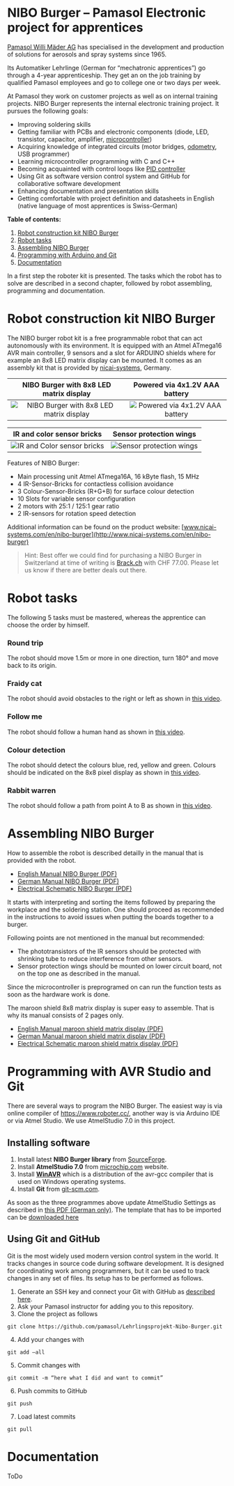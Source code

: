 # NIBO Burger – Pamasol Electronic project for apprentices

[Pamasol Willi Mäder AG](https://www.pamasol.com/) has specialised in the development and production of solutions for aerosols and spray systems since 1965. 

Its Automatiker Lehrlinge (German for “mechatronic apprentices”) go through a 4-year apprenticeship. They get an on the job training by qualified Pamasol employees and go to college one or two days per week.

At Pamasol they work on customer projects as well as on internal training projects. NIBO Burger represents the internal electronic training project. It pursues the following goals:

* Improving soldering skills
* Getting familiar with PCBs and electronic components (diode, LED, transistor, capacitor, amplifier, [microcontroller](https://en.wikipedia.org/wiki/Arduino_Uno))
* Acquiring knowledge of integrated circuits (motor bridges, [odometry](https://en.wikipedia.org/wiki/Odometry), USB programmer)
* Learning microcontroller programming with C and C++
* Becoming acquainted with control loops like [PID controller](https://en.wikipedia.org/wiki/PID_controller)
* Using Git as software version control system and GitHub for collaborative software development
* Enhancing documentation and presentation skills
* Getting comfortable with project definition and datasheets in English (native language of most apprentices is Swiss-German)

**Table of contents:**
1. [Robot construction kit NIBO Burger](#robot-construction-kit-nibo-burger)
2. [Robot tasks](#robot-tasks)
3. [Assembling NIBO Burger](#assembling-nibo-burger)
4. [Programming with Arduino and Git](#programming-with-arduino-and-git)
5. [Documentation](#documentation)

In a first step the roboter kit is presented. The tasks which the robot has to solve are described in a second chapter, followed by robot assembling, programming and documentation.

# Robot construction kit NIBO Burger
The NIBO burger robot kit is a free programmable robot that can act autonomously with its environment. It is equipped with an Atmel ATmega16 AVR main controller, 9 sensors and a slot for ARDUINO shields where for example an 8x8 LED matrix display can be mounted. It comes as an assembly kit that is provided by [nicai-systems](http://www.nicai-systems.com/), Germany. 

NIBO Burger with 8x8 LED matrix display | Powered via 4x1.2V AAA battery
:-------------------------:|:-------------------------:
![NIBO Burger with 8x8 LED matrix display](https://github.com/pamasol/Lehrlingsprojekt-Nibo-Burger/blob/master/documentation/src/nibo-burger_01.png "NIBO Burger with 8x8 LED matrix display")  |  ![Powered via 4x1.2V AAA battery](https://github.com/pamasol/Lehrlingsprojekt-Nibo-Burger/blob/master/documentation/src/nibo-burger_02.png "Powered via 4 x 1.2V AAA battery")

IR and color sensor bricks | Sensor protection wings
:-------------------------:|:-------------------------:
![IR and Color sensor bricks ](https://github.com/pamasol/Lehrlingsprojekt-Nibo-Burger/blob/master/documentation/src/nibo-burger_03.png "IR and Color sensor bricks ")  |  ![Sensor protection wings](https://github.com/pamasol/Lehrlingsprojekt-Nibo-Burger/blob/master/documentation/src/nibo-burger_04.png "Sensor protection wings")

Features of NIBO Burger:
* Main processing unit Atmel ATmega16A, 16 kByte flash, 15 MHz
* 4 IR-Sensor-Bricks for contactless collision avoidance
* 3 Colour-Sensor-Bricks (R+G+B) for surface colour detection
* 10 Slots for variable sensor configuration
* 2 motors with 25:1 / 125:1 gear ratio
* 2 IR-sensors for rotation speed detection

Additional information can be found on the product website: [www.nicai-systems.com/en/nibo-burger](http://www.nicai-systems.com/en/nibo-burger)

> Hint: Best offer we could find for purchasing a NIBO Burger in Switzerland at time of writing is [Brack.ch](https://www.brack.ch/nicai-systems-bausatz-nibo-burger-379831) with CHF 77.00. Please let us know if there are better deals out there.


# Robot tasks

The following 5 tasks must be mastered, whereas the apprentice can choose the order by himself.

### Round trip  
The robot should move 1.5m or more in one direction, turn 180° and move back to its origin.

### Fraidy cat  
The robot should avoid obstacles to the right or left as shown in [this video](https://youtu.be/c-cpGMVMM1k).

### Follow me  
The robot should follow a human hand as shown in [this video](https://youtu.be/KMAIyAhpvuM).

### Colour detection  
The robot should detect the colours blue, red, yellow and green. Colours should be indicated on the 8x8 pixel display as shown in [this video](https://youtu.be/4foVZdhxUQg).

### Rabbit warren  
The robot should follow a path from point A to B as shown in [this video](https://youtu.be/VxXwEKlsGJY).


# Assembling NIBO Burger

How to assemble the robot is described detailly in the manual that is provided with the robot.

* [English Manual NIBO Burger (PDF)](http://download.nicai-systems.com/nibo/Manual_NIBOburger_20150908.pdf)
* [German Manual NIBO Burger (PDF)](http://download.nicai-systems.com/nibo/Doku_NIBOburger_20150909.pdf)
* [Electrical Schematic NIBO Burger (PDF)](http://download.nicai-systems.com/nibo/nibo_burger_schematic_1_09.pdf)

It starts with interpreting and sorting the items followed by preparing the workplace and the soldering station. One should proceed as recommended in the instructions to avoid issues when putting the boards together to a burger.

Following points are not mentioned in the manual but recommended:
* The phototransistors of the IR sensors should be protected with shrinking tube to reduce interference from other sensors.
* Sensor protection wings should be mounted on lower circuit board, not on the top one as described in the manual.
 
Since the microcontroller is preprogramed on can run the function tests as soon as the hardware work is done.

The maroon shield 8x8 matrix display is super easy to assemble. That is why its manual consists of 2 pages only.

* [English Manual maroon shield matrix display (PDF)](http://download.nicai-systems.com/nibo/Anleitung-EN_maroon_SHIELD.pdf)
* [German Manual maroon shield matrix display (PDF)](http://www.nicai-systems.com/de/robotik/nibo-burger/maroon-shield)
* [Electrical Schematic maroon shield matrix display (PDF)](http://download.nicai-systems.com/nibo/maroon_shield_1_03_schematic.pdf)


# Programming with AVR Studio and Git

There are several ways to program the NIBO Burger. The easiest way is via online compiler of https://www.roboter.cc/, another way is via Arduino IDE or via Atmel Studio. We use AtmelStudio 7.0 in this project.

## Installing software

1. Install latest **NIBO Burger library** from [SourceForge]( https://sourceforge.net/projects/nibo/).
2. Install **AtmelStudio 7.0** from [microchip.com](https://www.microchip.com/mplab/avr-support/atmel-studio-7) website.
3. Install **[WinAVR](https://sourceforge.net/projects/winavr/)** which is a distribution of the avr-gcc compiler that is used on Windows operating systems.
4. Install **Git** from [git-scm.com](https://git-scm.com/downloads).

As soon as the three programmes above update AtmelStudio Settings as described in [this PDF (German only)]( https://www.roboter.cc/media/kunena/attachments/4843/ProgrammierungdesNIBOBurgersmitAtmelStudio7.0.pdf). The template that has to be imported can be [downloaded here](https://www.roboter.cc/media/kunena/attachments/4843/NIBOBurger_Vorlage.zip)

## Using Git and GitHub

Git is the most widely used modern version control system in the world. It tracks changes in source code during software development. It is designed for coordinating work among programmers, but it can be used to track changes in any set of files. Its setup has to be performed as follows.

1. Generate an SSH key and connect your Git with GitHub as [described here]( https://help.github.com/en/articles/generating-a-new-ssh-key-and-adding-it-to-the-ssh-agent).
2. Ask your Pamasol instructor for adding you to this repository.
3. Clone the project as follows
```
git clone https://github.com/pamasol/Lehrlingsprojekt-Nibo-Burger.git
```
4. Add your changes with
```
git add –all
```
5. Commit changes with
```
git commit -m “here what I did and want to commit”
```
6. Push commits to GitHub
```
git push
```
7. Load latest commits
```
git pull
```


# Documentation

ToDo
